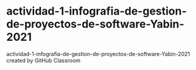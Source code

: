 # actividad-1-infografia-de-gestion-de-proyectos-de-software-Yabin-2021
actividad-1-infografia-de-gestion-de-proyectos-de-software-Yabin-2021 created by GitHub Classroom
